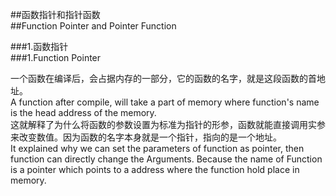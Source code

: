 ##函数指针和指针函数  
##Function Pointer and Pointer Function  
  
###1.函数指针  
###1.Function Pointer   
  
一个函数在编译后，会占据内存的一部分，它的函数的名字，就是这段函数的首地址。  
A function after compile, will take a part of memory where function's name is the head address of the memory.  
这就解释了为什么将函数的参数设置为标准为指针的形参，函数就能直接调用实参来改变数值。因为函数的名字本身就是一个指针，指向的是一个地址。  
It explained why we can set the parameters of function as pointer, then function can directly change the Arguments. Because the name of Function is a pointer  which points to a address where the function hold place in memory.  

  

